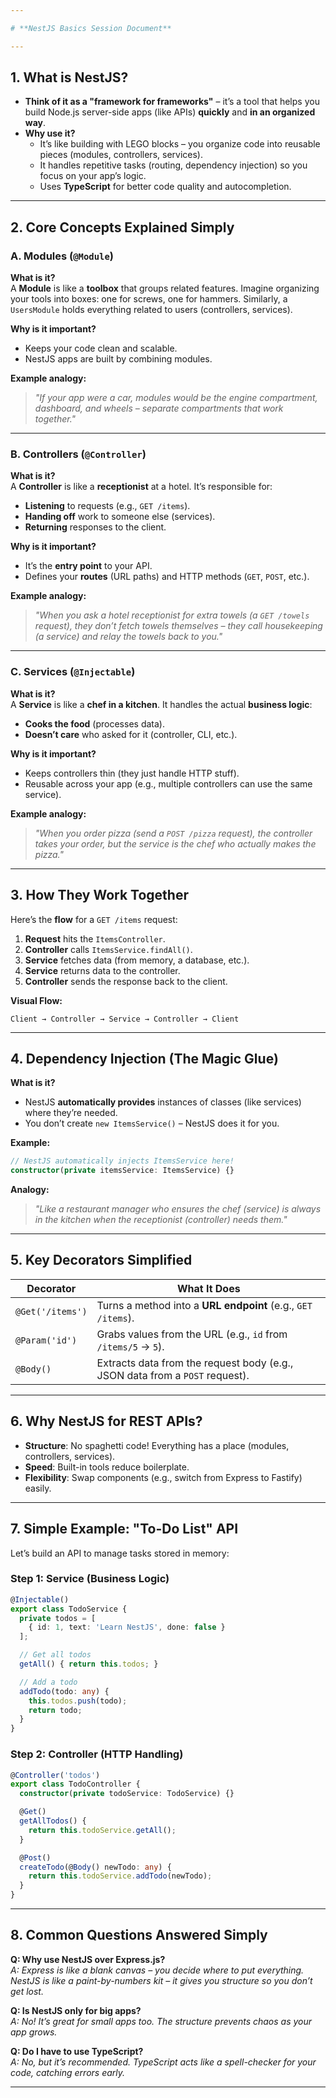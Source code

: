 ```yaml
---

# **NestJS Basics Session Document**

---
```


## **1. What is NestJS?**
- **Think of it as a "framework for frameworks"** – it’s a tool that helps you build Node.js server-side apps (like APIs) **quickly** and **in an organized way**.
- **Why use it?**  
  - It’s like building with LEGO blocks – you organize code into reusable pieces (modules, controllers, services).  
  - It handles repetitive tasks (routing, dependency injection) so you focus on your app’s logic.  
  - Uses **TypeScript** for better code quality and autocompletion.  

---

## **2. Core Concepts Explained Simply**

### **A. Modules (`@Module`)**  
**What is it?**  
A **Module** is like a **toolbox** that groups related features. Imagine organizing your tools into boxes: one for screws, one for hammers. Similarly, a `UsersModule` holds everything related to users (controllers, services).  

**Why is it important?**  
- Keeps your code clean and scalable.  
- NestJS apps are built by combining modules.  

**Example analogy:**  
> *"If your app were a car, modules would be the engine compartment, dashboard, and wheels – separate compartments that work together."*

---

### **B. Controllers (`@Controller`)**  
**What is it?**  
A **Controller** is like a **receptionist** at a hotel. It’s responsible for:  
- **Listening** to requests (e.g., `GET /items`).  
- **Handing off** work to someone else (services).  
- **Returning** responses to the client.  

**Why is it important?**  
- It’s the **entry point** to your API.  
- Defines your **routes** (URL paths) and HTTP methods (`GET`, `POST`, etc.).  

**Example analogy:**  
> *"When you ask a hotel receptionist for extra towels (a `GET /towels` request), they don’t fetch towels themselves – they call housekeeping (a service) and relay the towels back to you."*

---

### **C. Services (`@Injectable`)**  
**What is it?**  
A **Service** is like a **chef in a kitchen**. It handles the actual **business logic**:  
- **Cooks the food** (processes data).  
- **Doesn’t care** who asked for it (controller, CLI, etc.).  

**Why is it important?**  
- Keeps controllers thin (they just handle HTTP stuff).  
- Reusable across your app (e.g., multiple controllers can use the same service).  

**Example analogy:**  
> *"When you order pizza (send a `POST /pizza` request), the controller takes your order, but the service is the chef who actually makes the pizza."*

---

## **3. How They Work Together**  
Here’s the **flow** for a `GET /items` request:  
1. **Request** hits the `ItemsController`.  
2. **Controller** calls `ItemsService.findAll()`.  
3. **Service** fetches data (from memory, a database, etc.).  
4. **Service** returns data to the controller.  
5. **Controller** sends the response back to the client.  

**Visual Flow:**  
```
Client → Controller → Service → Controller → Client
```

---

## **4. Dependency Injection (The Magic Glue)**  
**What is it?**  
- NestJS **automatically provides** instances of classes (like services) where they’re needed.  
- You don’t create `new ItemsService()` – NestJS does it for you.  

**Example:**  
```typescript
// NestJS automatically injects ItemsService here!
constructor(private itemsService: ItemsService) {}
```

**Analogy:**  
> *"Like a restaurant manager who ensures the chef (service) is always in the kitchen when the receptionist (controller) needs them."*

---

## **5. Key Decorators Simplified**  
| Decorator      | What It Does                                                                 |
|----------------|-----------------------------------------------------------------------------|
| `@Get('/items')` | Turns a method into a **URL endpoint** (e.g., `GET /items`).               |
| `@Param('id')`   | Grabs values from the URL (e.g., `id` from `/items/5` → `5`).              |
| `@Body()`        | Extracts data from the request body (e.g., JSON data from a `POST` request).|

---

## **6. Why NestJS for REST APIs?**  
- **Structure**: No spaghetti code! Everything has a place (modules, controllers, services).  
- **Speed**: Built-in tools reduce boilerplate.  
- **Flexibility**: Swap components (e.g., switch from Express to Fastify) easily.  

---

## **7. Simple Example: "To-Do List" API**  
Let’s build an API to manage tasks stored in memory:  

### Step 1: **Service (Business Logic)**  
```typescript
@Injectable()
export class TodoService {
  private todos = [
    { id: 1, text: 'Learn NestJS', done: false }
  ];

  // Get all todos
  getAll() { return this.todos; }

  // Add a todo
  addTodo(todo: any) { 
    this.todos.push(todo);
    return todo;
  }
}
```

### Step 2: **Controller (HTTP Handling)**  
```typescript
@Controller('todos')
export class TodoController {
  constructor(private todoService: TodoService) {}

  @Get()
  getAllTodos() {
    return this.todoService.getAll();
  }

  @Post()
  createTodo(@Body() newTodo: any) {
    return this.todoService.addTodo(newTodo);
  }
}
```

---

## **8. Common Questions Answered Simply**  
**Q: Why use NestJS over Express.js?**  
*A: Express is like a blank canvas – you decide where to put everything. NestJS is like a paint-by-numbers kit – it gives you structure so you don’t get lost.*  

**Q: Is NestJS only for big apps?**  
*A: No! It’s great for small apps too. The structure prevents chaos as your app grows.*  

**Q: Do I have to use TypeScript?**  
*A: No, but it’s recommended. TypeScript acts like a spell-checker for your code, catching errors early.*  

---